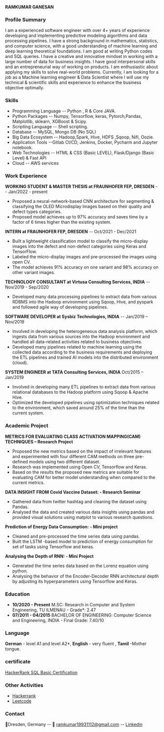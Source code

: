 #### RAMKUMAR GANESAN

### Profile Summary

I am a experienced software engineer with over 4+ years of experience developing and implementing predictive modeling algorithms and data processing pipelines. I have a strong background in mathematics, statistics, and computer science, with a good understanding of machine learning and deep learning theoretical foundations. I am good at writing Python codes and SQL queries. I have a creative and innovative mindset in working with a large number of data for business insights. I have good interpersonal skills and an entrepreneurial way of working on products. I am enthusiastic about applying my skills to solve real-world problems. Currently, I am looking for a job as a Machine learning engineer & Data Scientist where I will use my technical & scientific skills and experience to enhance the business objective optimally.

### Skills

- Programming Language -- Python , R & Core JAVA.
- Python Packages      -- Numpy, Tensorflow, keras, Pytorch,Pandas, Matplotlib, sklearn, XGBoost & Scipy.
- Scripting Language	   -- Shell scripting.
- Database    		       -- MySQL, Mongo DB (No SQL)
- Big Data Ecosystem   	-- Hadoop,Spark, Hive, HDFS ,Sqoop, Nifi, Oozie.
- Application Tools       --Gitlab CI/CD, Jenkins, Docker, Pycharm and Jupyter notebook.
- Web Technologies        -- HTML & CSS (Basic LEVEL), Flask/Django (Basic Level) & Fast API 
- Cloud                   -- AWS services


### Work Experience

**WORKING STUDENT & MASTER THESIS at FRAUNHOFER FEP, DRESDEN**   -- Jan/2022 - present
- Proposed a neural-network-based CNN architecture for segmenting & classifying the OLED Microdisplay Images based on their quality and defect types categories. 
- Proposed model achieves up to 97% accuracy and saves time by a factor of 6 times higher than the existing system.

**INTERN at FRAUNHOFER FEP, DRESDEN**   -- Oct/2021 - Dec/2021

- Built a lightweight classification model to classify the micro-display images into the defect and non-defect categories using Keras and TensorFlow.
- Labeled the micro-display images and pre-processed the images using open CV.
- The model achieves 91% accuracy on one variant and 98% accuracy on other variant images.

**TECHNOLOGY CONSULTANT at Virtusa Consulting Services, INDIA**    -- Nov/2019 - Sep/2020

- Developed many data processing pipelines to extract data from various RDBMS into the Hadoop environment using Sqoop, Hive, and pyspark and followed agile way of    developing pipelines.

**SOFTWARE DEVELOPER at Sysbiz Technologies, INDIA**    -- Jan/2019 – Nov/2019

- Involved in developing the heterogeneous data analysis platform, which ingests data from various sources into the Hadoop environment and handled all data-related activities related to business objectives.
- Developed many pipelines related to machine learning using the collected data according to the business requirements and deploying the ETL pipelines and trained AI models into the distributed environment (cloud).

**SYSTEM ENGINEER at TATA Consulting Services, INDIA**   Oct/2015 – Jan/2019

- Involved in developing many ETL pipelines to extract data from various relational databases to the Hadoop platform using Sqoop & Apache Hive.
- Optimized the developed pipelines using optimization techniques related to the environment, which saved around 25% of the time than the current system.


### Academic Project
**METRICS FOR EVALUATING CLASS ACTIVATION MAPPING(CAM) TECHNIQUES – Research Project**
-	Proposed the new metrics based on the impact of irrelevant features and experimented with four different CAM methods on three pre-defined models using two different dataset.
-	Research was implemented using Open CV, Tensorflow and Keras.
-	Based on the results the proposed new metrics are suitable for evaluating CAM for better model understanding when compared to the current metrics.

**DATA INSIGHT FROM Covid Vaccine Dataset:  - Research Seminar** 
-	 Gathered data from twitter hashtag and cleaning the dataset using Pandas.
-	 Analysed the data and created various data insights using pandas and provided visual solutions using matplot to various research questions. 

**Prediction of Energy Data Consumption:  - Mini project**
-	Cleaned and pre-processed the time series data using pandas.
-	Built the LSTM -based model to prediction of energy consumption for set of tasks using Tensorflow and keras.

**Analysing the Depth of RNN: - Mini Project**
-	Generated the time series data based on the Lorenz equation using python.
-	 Analysing the behavior of the Encoder-Decoder RNN architectural depth by adjusting its hyperparameters using Tensorflow and Keras.

### Education

- **10/2020 - Present**     M.SC: Research in Computer and System Engineering, TU ILMENAU       - Grade*: 2.47
- **07/2011 - 04/2015**     BACHELOR OF ENGINEERING: Computer Science and Engineering, INDIA    - Final Grade: 7.40/10 

### Language
**German** - level A1 and level A2*, **English** - very fluent , **Tamil** -Mother tongue.

### certificate
[HackerRank SQL Basic Certification ](https://www.hackerrank.com/certificates/db9e5d453d0d)

### Other Activities
- [Hackerrank](https://www.hackerrank.com/ramblackgroove)
- [Leetcode](https://leetcode.com/ramblackgroove/)
 
### Contact  
📍Dresden, Germany -- 📧 ramkumar19931112@gmail.com -- [Linkedin](https://www.linkedin.com/in/ram-kumar-869707a1/)
